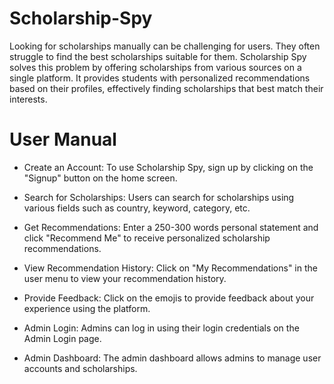 # Scholarship-Spy
Looking for scholarships manually can be challenging for users. They often struggle to find the best scholarships suitable for them. Scholarship Spy solves this problem by offering scholarships from various sources on a single platform. It provides students with personalized recommendations based on their profiles, effectively finding scholarships that best match their interests.


# User Manual

* Create an Account: To use Scholarship Spy, sign up by clicking on the "Signup" button on the home screen.

* Search for Scholarships: Users can search for scholarships using various fields such as country, keyword, category, etc.

* Get Recommendations: Enter a 250-300 words personal statement and click "Recommend Me" to receive personalized scholarship recommendations.

* View Recommendation History: Click on "My Recommendations" in the user menu to view your recommendation history.

* Provide Feedback: Click on the emojis to provide feedback about your experience using the platform.

* Admin Login: Admins can log in using their login credentials on the Admin Login page.

* Admin Dashboard: The admin dashboard allows admins to manage user accounts and scholarships.
